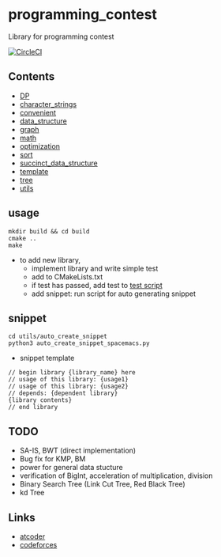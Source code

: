 # programming\_contest
Library for programming contest

[![CircleCI](https://circleci.com/gh/fumiphys/programming_contest.svg?style=svg)](https://circleci.com/gh/fumiphys/programming_contest)

## Contents
 - [DP](DP/README.md)
 - [character\_strings](character_strings/README.md)
 - [convenient](convenient/README.md)
 - [data\_structure](data_structure/README.md)
 - [graph](graph/README.md)
 - [math](math/README.md)
 - [optimization](optimization/README.md)
 - [sort](sort/README.md)
 - [succinct\_data\_structure](succinct_data_structure/README.md)
 - [template](template/README.md)
 - [tree](tree/README.md)
 - [utils](utils/README.md)

## usage
```
mkdir build && cd build
cmake ..
make
```
  - to add new library,
    -  implement library and write simple test
    -  add to CMakeLists.txt
    -  if test has passed, add test to [test script](https://github.com/fumiphys/programming_contest/blob/master/utils/run_test/run_test.sh)
    -  add snippet: run script for auto generating snippet

## snippet
```
cd utils/auto_create_snippet
python3 auto_create_snippet_spacemacs.py
```

 - snippet template
```
// begin library {library_name} here
// usage of this library: {usage1}
// usage of this library: {usage2}
// depends: {dependent library}
{library contents}
// end library
```

## TODO
 - SA-IS, BWT (direct implementation)
 - Bug fix for KMP, BM
 - power for general data stucture
 - verification of BigInt, acceleration of multiplication, division
 - Binary Search Tree (Link Cut Tree, Red Black Tree)
 - kd Tree

## Links
 - [atcoder](https://beta.atcoder.jp/users/fumiphys)
 - [codeforces](http://codeforces.com/profile/fumiphys)
